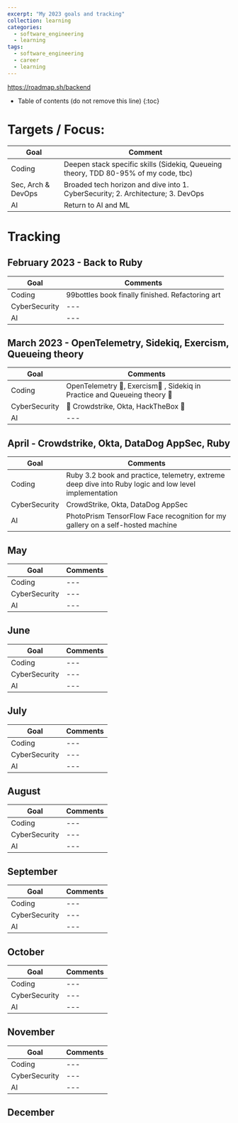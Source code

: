 ```yaml
---
excerpt: "My 2023 goals and tracking"
collection: learning
categories:
  - software_engineering
  - learning
tags:
  - software_engineering
  - career
  - learning
---
```


<https://roadmap.sh/backend>
* Table of contents (do not remove this line)
{:toc}

# Targets / Focus:

| Goal | Comment |
| --- | --- |
| Coding | Deepen stack specific skills (Sidekiq, Queueing theory, TDD 80-95% of my code, tbc) |
| Sec, Arch & DevOps | Broaded tech horizon and dive into 1. CyberSecurity; 2. Architecture; 3. DevOps |
| AI | Return to AI and ML |

# Tracking
## February 2023 - Back to Ruby

| Goal | Comments  |
| --- | --- |
| Coding | 99bottles book finally finished. Refactoring art |
| CyberSecurity | --- |
| AI | --- |

## March 2023 - OpenTelemetry, Sidekiq, Exercism, Queueing theory

| Goal | Comments  |
| --- | --- |
| Coding | OpenTelemetry 🚧, Exercism🚧 , Sidekiq in Practice and Queueing theory 🚧 |
| CyberSecurity | 🚧 Crowdstrike, Okta, HackTheBox 🚧 |
| AI | --- |

<!-- 
Mike's advice:
1. finish the exercism ciricumiul for Ruby <https://exercism.org/tracks/ruby/concepts>
1. watch the parts of Rails to learn video <https://www.youtube.com/watch?v=gXwRs-FwcmE>
1. and learn each part separately as per my shitty blog <https://failure-driven.com/post/2022-12-15-ruby-conf-thailand-conference-notes/>
- learn the parts
- rake
- rack
- ActiveSupport
- hash_with_indifferent_access gotchas
- ActiveRecord
- ActiveModel
- ActiveMailer - running as standalone mailer
- ActiveJob
- others are too intertwined dependencies on the rest of rails to run individually: ActionCable, ActionVeiew, ActionController - these are better run inside rails
- DSLs in rails/ruby - RSpec, Routes
- Routes: sinatra/hanami/Roda better for
- templates: ERB
- dissecting-rails book/site

and if you need more - Hanami, Roda, ¯\_(ツ)_/¯ -->

## April - Crowdstrike, Okta, DataDog AppSec, Ruby

| Goal | Comments |
| --- | --- |
| Coding | Ruby 3.2 book and practice, telemetry, extreme deep dive into Ruby logic and low level implementation|
| CyberSecurity | CrowdStrike, Okta, DataDog AppSec |
| AI | PhotoPrism TensorFlow Face recognition for my gallery on a self-hosted machine |

## May

| Goal | Comments |
| --- | --- |
| Coding | --- |
| CyberSecurity | --- |
| AI | --- |

## June

| Goal | Comments |
| --- | --- |
| Coding | --- |
| CyberSecurity | --- |
| AI | --- |


## July

| Goal | Comments |
| --- | --- |
| Coding | --- |
| CyberSecurity | --- |
| AI | --- |

## August

| Goal | Comments |
| --- | --- |
| Coding | --- |
| CyberSecurity | --- |
| AI | --- |

## September

| Goal | Comments |
| --- | --- |
| Coding | --- |
| CyberSecurity | --- |
| AI | --- |

## October

| Goal | Comments |
| --- | --- |
| Coding | --- |
| CyberSecurity | --- |
| AI | --- |

## November

| Goal | Comments |
| --- | --- |
| Coding | --- |
| CyberSecurity | --- |
| AI | --- |

## December
